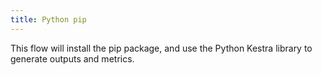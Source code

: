 ```yaml
---
title: Python pip
---
```


This flow will install the pip package, and use the Python Kestra library to generate outputs and metrics.

```yaml file=public/examples/scripts_python-pip.yml
```